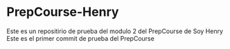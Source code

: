 # PrepCourse-Henry
Este es un repositirio de prueba del modulo 2 del PrepCourse de Soy Henry
Este es el primer commit de prueba del PrepCourse


